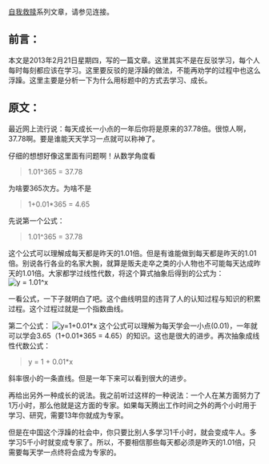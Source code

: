 [自我救赎](https://www.jianshu.com/p/4dc0ce4f233c)系列文章，请参见连接。
## 前言：
本文是2013年2月21日星期四，写的一篇文章。这里其实不是在反驳学习，每个人每时每刻都应该在学习。这里要反驳的是浮躁的做法，不能再劝学的过程中也这么浮躁。这里主要是分析一下为什么用标题中的方式去学习、成长。

## 原文：

最近网上流行说：每天成长一小点的一年后你将是原来的37.78倍。很惊人啊，37.78啊。要是谁能天天学习一点就可以称神了。

仔细的想想好像这里面有问题啊！从数学角度看

> 1.01^365 = 37.78

为啥要365次方。为啥不是

> 1+0.01*365 = 4.65

先说第一个公式：
> 1.01^365 = 37.78

这个公式可以理解成每天都是昨天的1.01倍。但是有谁能做到每天都是昨天的1.01倍。别说各行各业的名家大腕，就算是贩夫走卒之类的小人物也不可能每天达成昨天的1.01倍。大家都学过线性代数，将这个算式抽象后得到的公式为：
![y = 1.01^x](https://upload-images.jianshu.io/upload_images/2454595-7ecdaa6dd40412be.png?imageMogr2/auto-orient/strip%7CimageView2/2/w/1240)

一看公式，一下子就明白了吧。这个曲线明显的违背了人的认知过程与知识的积累过程。这个过程过就是一个指数曲线。

第二个公式：
![y=1+0.01*x](https://upload-images.jianshu.io/upload_images/2454595-93ba01906f431195.png?imageMogr2/auto-orient/strip%7CimageView2/2/w/1240)
这个公式可以理解为每天学会一小点(0.01)，一年就可以学会3.65（1+0.01*365 = 4.65）的知识。这也是很大的进步。再次抽象成线性代数公式：

>  y = 1 + 0.01*x

斜率很小的一条直线。但是一年下来可以看到很大的进步。

再给出另外一种成长的说法。我之前听过这样的一种说法：一个人在某方面努力了1万小时，那么他就是这方面的专家。如果每天腾出工作时间之外的两个小时用于学习、研究，需要13年你就成为专家。

但是在中国这个浮躁的社会中，你只要比别人多学习1千小时，就会变成牛人。多学习5千小时就变成专家了。所以，不要相信那些每天都必须是昨天的1.01倍，只需要每天学一点终将会成为专家的。
